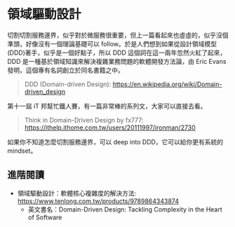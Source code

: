 # 領域驅動設計

切割切割服務邊界，似乎對於微服務很重要，但上一篇看起來也虛虛的，似乎沒個準頭，好像沒有一個理論基礎可以 follow。於是人們想到如果從設計領域模型 (DDD)著手，似乎是一個好點子，所以 DDD 這個詞在這一兩年忽然火紅了起來，DDD 是一種基於領域知識來解決複雜業務問題的軟體開發方法論，由 Eric Evans 發明，這個專有名詞創立於同名書籍之中。

> DDD (Domain-driven Design): <https://en.wikipedia.org/wiki/Domain-driven_design>

第十一屆 iT 邦幫忙鐵人賽，有一篇非常棒的系列文，大家可以直接去看。

> Think in Domain-Driven Design by fx777: <https://ithelp.ithome.com.tw/users/20111997/ironman/2730>

如果你不知道怎麼切割服務邊界，可以 deep into DDD，它可以給你更有系統的 mindset。

## 進階閱讀

- 領域驅動設計：軟體核心複雜度的解決方法: <https://www.tenlong.com.tw/products/9789864343874>
  - 英文書名：Domain-Driven Design: Tackling Complexity in the Heart of Software

